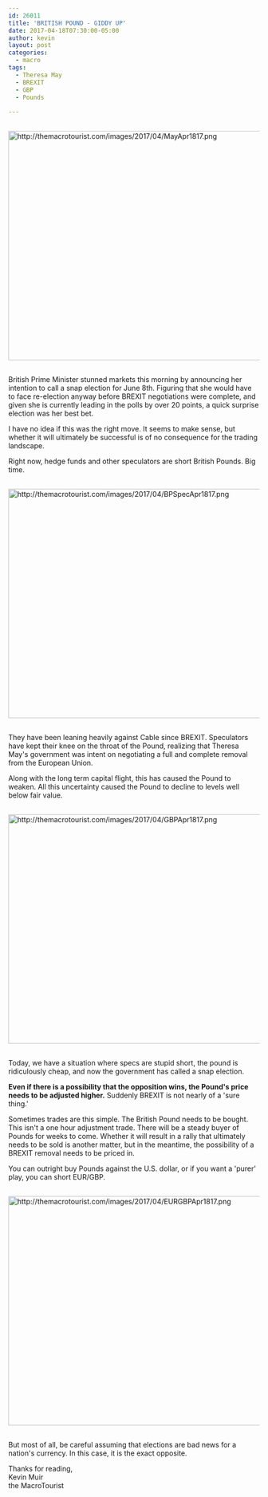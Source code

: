 ```yaml
---
id: 26011
title: 'BRITISH POUND - GIDDY UP'
date: 2017-04-18T07:30:00-05:00
author: kevin
layout: post
categories:
  - macro
tags:
  - Theresa May
  - BREXIT
  - GBP
  - Pounds
   
---
```

<a href="http://themacrotourist.com/images/2017/04/MayApr1817.png"><img src="http://themacrotourist.com/images/2017/04/MayApr1817.png" alt="http://themacrotourist.com/images/2017/04/MayApr1817.png" width="750" height="460" style="margin:30px auto;display:block;"></a>

British Prime Minister stunned markets this morning by announcing her intention to call a snap election for June 8th.  Figuring that she would have to face re-election anyway before BREXIT negotiations were complete, and given she is currently leading in the polls by over 20 points, a quick surprise election was her best bet.

I have no idea if this was the right move.  It seems to make sense, but whether it will ultimately be successful is of no consequence for the trading landscape.  

Right now, hedge funds and other speculators are short British Pounds.  Big time.

<a href="http://themacrotourist.com/images/2017/04/BPSpecApr1817.png"><img src="http://themacrotourist.com/images/2017/04/BPSpecApr1817.png" alt="http://themacrotourist.com/images/2017/04/BPSpecApr1817.png" width="750" height="460" style="margin:30px auto;display:block;"></a>

They have been leaning heavily against Cable since BREXIT.  Speculators have kept their knee on the throat of the Pound, realizing that Theresa May's government was intent on negotiating a full and complete removal from the European Union.

Along with the long term capital flight, this has caused the Pound to weaken.  All this uncertainty caused the Pound to decline to levels well below fair value.

<a href="http://themacrotourist.com/images/2017/04/GBPApr1817.png"><img src="http://themacrotourist.com/images/2017/04/GBPApr1817.png" alt="http://themacrotourist.com/images/2017/04/GBPApr1817.png" width="750" height="460" style="margin:30px auto;display:block;"></a>

Today, we have a situation where specs are stupid short, the pound is ridiculously cheap, and now the government has called a snap election.  

**Even if there is a possibility that the opposition wins, the Pound's price needs to be adjusted higher.**  Suddenly BREXIT is not nearly of a 'sure thing.'  

Sometimes trades are this simple.  The British Pound needs to be bought.  This isn't a one hour adjustment trade.  There will be a steady buyer of Pounds for weeks to come.  Whether it will result in a rally that ultimately needs to be sold is another matter, but in the meantime, the possibility of a BREXIT removal needs to be priced in.

You can outright buy Pounds against the U.S. dollar, or if you want a 'purer' play, you can short EUR/GBP.

<a href="http://themacrotourist.com/images/2017/04/EURGBPApr1817.png"><img src="http://themacrotourist.com/images/2017/04/EURGBPApr1817.png" alt="http://themacrotourist.com/images/2017/04/EURGBPApr1817.png" width="750" height="460" style="margin:30px auto;display:block;"></a>

But most of all, be careful assuming that elections are bad news for a nation's currency.  In this case, it is the exact opposite.

Thanks for reading,  
Kevin Muir  
the MacroTourist  


